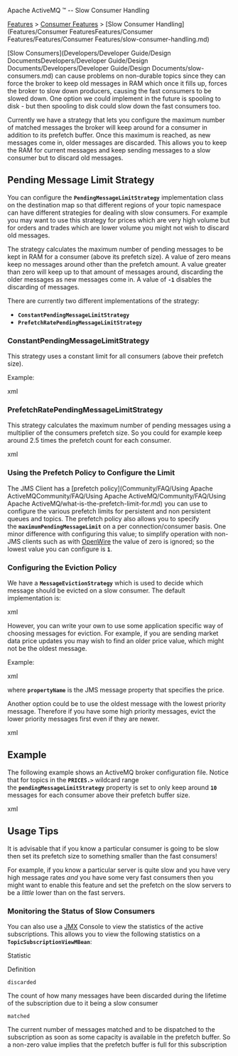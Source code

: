 Apache ActiveMQ ™ -- Slow Consumer Handling 

[Features](features.md) > [Consumer Features](consumer-features.md) > [Slow Consumer Handling](Features/Consumer FeaturesFeatures/Consumer Features/Features/Consumer Features/slow-consumer-handling.md)


[Slow Consumers](Developers/Developer Guide/Design DocumentsDevelopers/Developer Guide/Design Documents/Developers/Developer Guide/Design Documents/slow-consumers.md) can cause problems on non-durable topics since they can force the broker to keep old messages in RAM which once it fills up, forces the broker to slow down producers, causing the fast consumers to be slowed down. One option we could implement in the future is spooling to disk - but then spooling to disk could slow down the fast consumers too.

Currently we have a strategy that lets you configure the maximum number of matched messages the broker will keep around for a consumer in addition to its prefetch buffer. Once this maximum is reached, as new messages come in, older messages are discarded. This allows you to keep the RAM for current messages and keep sending messages to a slow consumer but to discard old messages.

Pending Message Limit Strategy
------------------------------

You can configure the **`PendingMessageLimitStrategy`** implementation class on the destination map so that different regions of your topic namespace can have different strategies for dealing with slow consumers. For example you may want to use this strategy for prices which are very high volume but for orders and trades which are lower volume you might not wish to discard old messages.

The strategy calculates the maximum number of pending messages to be kept in RAM for a consumer (above its prefetch size). A value of zero means keep no messages around other than the prefetch amount. A value greater than zero will keep up to that amount of messages around, discarding the older messages as new messages come in. A value of **`-1`** disables the discarding of messages.

There are currently two different implementations of the strategy:

*   **`ConstantPendingMessageLimitStrategy`**
*   **`PrefetchRatePendingMessageLimitStrategy`**

### ConstantPendingMessageLimitStrategy

This strategy uses a constant limit for all consumers (above their prefetch size).

Example:

xml<constantPendingMessageLimitStrategy limit="50"/>

### PrefetchRatePendingMessageLimitStrategy

This strategy calculates the maximum number of pending messages using a multiplier of the consumers prefetch size. So you could for example keep around 2.5 times the prefetch count for each consumer.

xml<prefetchRatePendingMessageLimitStrategy multiplier="2.5"/>

### Using the Prefetch Policy to Configure the Limit

The JMS Client has a [prefetch policy](Community/FAQ/Using Apache ActiveMQCommunity/FAQ/Using Apache ActiveMQ/Community/FAQ/Using Apache ActiveMQ/what-is-the-prefetch-limit-for.md) you can use to configure the various prefetch limits for persistent and non persistent queues and topics. The prefetch policy also allows you to specify the **`maximumPendingMessageLimit`** on a per connection/consumer basis. One minor difference with configuring this value; to simplify operation with non-JMS clients such as with [OpenWire](Connectivity/Protocols/openwire.md) the value of zero is ignored; so the lowest value you can configure is **`1`**.

### Configuring the Eviction Policy

We have a **`MessageEvictionStrategy`** which is used to decide which message should be evicted on a slow consumer. The default implementation is:

xml<oldestMessageEvictionStrategy/>

However, you can write your own to use some application specific way of choosing messages for eviction. For example, if you are sending market data price updates you may wish to find an older price value, which might not be the oldest message.

Example:

xml<uniquePropertyMessageEvictionStrategy propertyName="STOCK"/>

where **`propertyName`** is the JMS message property that specifies the price.

Another option could be to use the oldest message with the lowest priority message. Therefore if you have some high priority messages, evict the lower priority messages first even if they are newer.

xml<oldestMessageWithLowestPriorityEvictionStrategy/>

Example
-------

The following example shows an ActiveMQ broker configuration file. Notice that for topics in the **`PRICES.>`** wildcard range the **`pendingMessageLimitStrategy`** property is set to only keep around **`10`** messages for each consumer above their prefetch buffer size.

xml<beans xmlns="http://www.springframework.org/schema/beans" xmlns:amq="http://activemq.apache.org/schema/core" xmlns:xsi="http://www.w3.org/2001/XMLSchema-instance" xsi:schemaLocation="http://www.springframework.org/schema/beans http://www.springframework.org/schema/beans/spring-beans.xsd http://activemq.apache.org/schema/core  http://activemq.apache.org/schema/core/activemq-core.xsd"> <bean class="org.springframework.beans.factory.config.PropertyPlaceholderConfigurer"/> <broker xmlns="http://activemq.apache.org/schema/core" persistent="false" brokerName="${brokername}"> <!-- lets define the dispatch policy --> <destinationPolicy> <policyMap> <policyEntries> <policyEntry topic="FOO.>"> <dispatchPolicy> <roundRobinDispatchPolicy/> </dispatchPolicy> <subscriptionRecoveryPolicy> <lastImageSubscriptionRecoveryPolicy/> </subscriptionRecoveryPolicy> </policyEntry> <policyEntry topic="ORDERS.>"> <dispatchPolicy> <strictOrderDispatchPolicy/> </dispatchPolicy> <!-- 1 minutes worth --> <subscriptionRecoveryPolicy> <timedSubscriptionRecoveryPolicy recoverDuration="60000"/> </subscriptionRecoveryPolicy> </policyEntry> <policyEntry topic="PRICES.>"> <!-- lets force old messages to be discarded for slow consumers --> <pendingMessageLimitStrategy> <constantPendingMessageLimitStrategy limit="10"/> </pendingMessageLimitStrategy> <!-- 10 seconds worth --> <subscriptionRecoveryPolicy> <timedSubscriptionRecoveryPolicy recoverDuration="10000"/> </subscriptionRecoveryPolicy> </policyEntry> <policyEntry tempTopic="true" advisoryForConsumed="true"/> <policyEntry tempQueue="true" advisoryForConsumed="true"/> </policyEntries> </policyMap> </destinationPolicy> </broker> </beans>

Usage Tips
----------

It is advisable that if you know a particular consumer is going to be slow then set its prefetch size to something smaller than the fast consumers!

For example, if you know a particular server is quite slow and you have very high message rates _and_ you have some very fast consumers then you might want to enable this feature and set the prefetch on the slow servers to be a _little_ lower than on the fast servers.

### Monitoring the Status of Slow Consumers

You can also use a [JMX](Features/jmx.md) Console to view the statistics of the active subscriptions. This allows you to view the following statistics on a **`TopicSubscriptionViewMBean`**:

Statistic

Definition

`discarded`

The count of how many messages have been discarded during the lifetime of the subscription due to it being a slow consumer

`matched`

The current number of messages matched and to be dispatched to the subscription as soon as some capacity is available in the prefetch buffer. So a non-zero value implies that the prefetch buffer is full for this subscription

